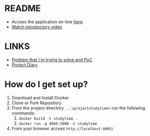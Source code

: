 # README

- Access the application on-line [here](https://f-projectstudytime.tpy1e7yxhct.eu-gb.codeengine.appdomain.cloud/).
- [Watch introductory video](https://www.youtube.com/watch?v=odY2V7wbBUA)

# LINKS

- [Problem that I'm trying to solve and PoC](https://bitbucket.org/FAPVieira/studytime/src/master/Research/CaseStudy.md)
- [Project Diary](https://bitbucket.org/FAPVieira/projectstudytime/src/master/documentation/diary.md)

# How do I get set up?

1. Download and Install Docker
2. Clone or Fork Repository
3. From the project directory ```...\projectstudytime>``` run the following commands:
      1. ```docker build -t studytime .```
      2. ```docker run -p 8085:5000 -t studytime```
4. From your browser access ```http://localhost:8085/``` 
